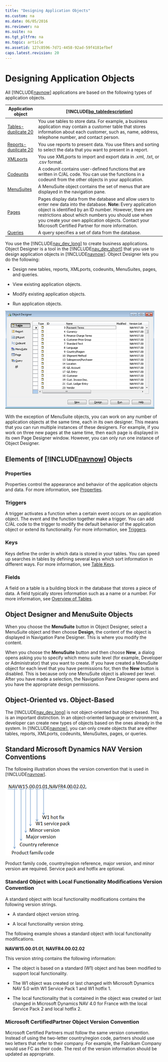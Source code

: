 ```yaml
---
title: "Designing Application Objects"
ms.custom: na
ms.date: 06/05/2016
ms.reviewer: na
ms.suite: na
ms.tgt_pltfrm: na
ms.topic: article
ms.assetid: 127c8596-7d71-4458-92ad-59f4181efbef
caps.latest.revision: 20
---
```

# Designing Application Objects
All [!INCLUDE[navnow](../dynamics-nav/includes/navnow_md.md)] applications are based on the following types of application objects.  
  
|Application object|[!INCLUDE[bp_tabledescription](../dynamics-nav/includes/bp_tabledescription_md.md)]|  
|------------------------|---------------------------------------|  
|[Tables\-duplicate 20](../dynamics-nav/Tables-duplicate-20.md)|You use tables to store data. For example, a business application may contain a customer table that stores information about each customer, such as, name, address, telephone number, and contact person.|  
|[Reports\-duplicate 20](../dynamics-nav/Reports-duplicate-20.md)|You use reports to present data. You use filters and sorting to select the data that you want to present in a report.|  
|[XMLports](../dynamics-nav/XMLports.md)|You use XMLports to import and export data in .xml, .txt, or .csv format.|  
|[Codeunits](../dynamics-nav/Codeunits.md)|A codeunit contains user\-defined functions that are written in C\/AL code. You can use the functions in a codeunit from the other objects in your application.|  
|[MenuSuites](../dynamics-nav/MenuSuites.md)|A MenuSuite object contains the set of menus that are displayed in the navigation pane.|  
|[Pages](../dynamics-nav/Pages.md)|Pages display data from the database and allow users to enter new data into the database. **Note:**  Every application object is identified by an ID number. However, there are restrictions about which numbers you should use when you create your own application objects. Contact your Microsoft Certified Partner for more information.|  
|[Queries](../dynamics-nav/Queries.md)|A query specifies a set of data from the database.|  
  
 You use the [!INCLUDE[nav_dev_long](../dynamics-nav/includes/nav_dev_long_md.md)] to create business applications. Object Designer is a tool in the [!INCLUDE[nav_dev_short](../dynamics-nav/includes/nav_dev_short_md.md)] that you use to design application objects in [!INCLUDE[navnow](../dynamics-nav/includes/navnow_md.md)]. Object Designer lets you do the following:  
  
-   Design new tables, reports, XMLports, codeunits, MenuSuites, pages, and queries.  
  
-   View existing application objects.  
  
-   Modify existing application objects.  
  
-   Run application objects.  
  
 ![Microsoft Dynamics NAV Object Designer](../dynamics-nav/media/NAV_ObjectDesigner.png "NAV\_ObjectDesigner")  
  
 With the exception of MenuSuite objects, you can work on any number of application objects at the same time, each in its own designer. This means that you can run multiple instances of these designers. For example, if you work on three new pages at the same time, then each page is displayed in its own Page Designer window. However, you can only run one instance of Object Designer.  
  
## Elements of [!INCLUDE[navnow](../dynamics-nav/includes/navnow_md.md)] Objects  
  
### Properties  
 Properties control the appearance and behavior of the application objects and data. For more information, see [Properties](../dynamics-nav/Properties.md).  
  
### Triggers  
 A trigger activates a function when a certain event occurs on an application object. The event and the function together make a trigger. You can add C\/AL code to the trigger to modify the default behavior of the application object or extend its functionality. For more information, see [Triggers](../dynamics-nav/Triggers.md).  
  
### Keys  
 Keys define the order in which data is stored in your tables. You can speed up searches in tables by defining several keys which sort information in different ways. For more information, see [Table Keys](../dynamics-nav/Table-Keys.md).  
  
### Fields  
 A field on a table is a building block in the database that stores a piece of data. A field typically stores information such as a name or a number. For more information, see [Overview of Tables](../dynamics-nav/Overview-of-Tables.md).  
  
## Object Designer and MenuSuite Objects  
 When you choose the **MenuSuite** button in Object Designer, select a MenuSuite object and then choose **Design**, the content of the object is displayed in Navigation Pane Designer. This is where you modify the content.  
  
 When you choose the **MenuSuite** button and then choose **New**, a dialog opens asking you to specify which menu suite level \(for example, Developer or Administrator\) that you want to create. If you have created a MenuSuite object for each level that you have permissions for, then the **New** button is disabled. This is because only one MenuSuite object is allowed per level. After you have made a selection, the Navigation Pane Designer opens and you have the appropriate design permissions.  
  
## Object\-Oriented vs. Object\-Based  
 The [!INCLUDE[nav_dev_long](../dynamics-nav/includes/nav_dev_long_md.md)] is not object\-oriented but object\-based. This is an important distinction. In an object\-oriented language or environment, a developer can create new types of objects based on the ones already in the system. In [!INCLUDE[navnow](../dynamics-nav/includes/navnow_md.md)], you can only create objects that are either tables, reports, XMLports, codeunits, MenuSuites, pages, or queries.  
  
## Standard Microsoft Dynamics NAV Version Conventions  
 The following illustration shows the version convention that is used in [!INCLUDE[navnow](../dynamics-nav/includes/navnow_md.md)].  
  
 ![NAV Versioning Convention](../dynamics-nav/media/NAV_VersionConvention.png "NAV\_VersionConvention")  
  
 Product family code, country\/region reference, major version, and minor version are required. Service pack and hotfix are optional.  
  
### Standard Object with Local Functionality Modifications Version Convention  
 A standard object with local functionality modifications contains the following version strings.  
  
-   A standard object version string.  
  
-   A local functionality version string.  
  
 The following example shows a standard object with local functionality modifications.  
  
 **NAVW15.00.01.01**, **NAVFR4.00.02.02**  
  
 This version string contains the following information:  
  
-   The object is based on a standard \(W1\) object and has been modified to support local functionality.  
  
-   The W1 object was created or last changed with Microsoft Dynamics NAV 5.0 with W1 Service Pack 1 and W1 hotfix 1.  
  
-   The local functionality that is contained in the object was created or last changed in Microsoft Dynamics NAV 4.0 for France with the local Service Pack 2 and local hotfix 2.  
  
### Microsoft CertifiedPartner Object Version Convention  
 Microsoft Certified Partners must follow the same version convention. Instead of using the two\-letter country\/region code, partners should use two letters that refer to their company. For example, the Fabrikam Company would use FC as their code. The rest of the version information should be updated as appropriate.